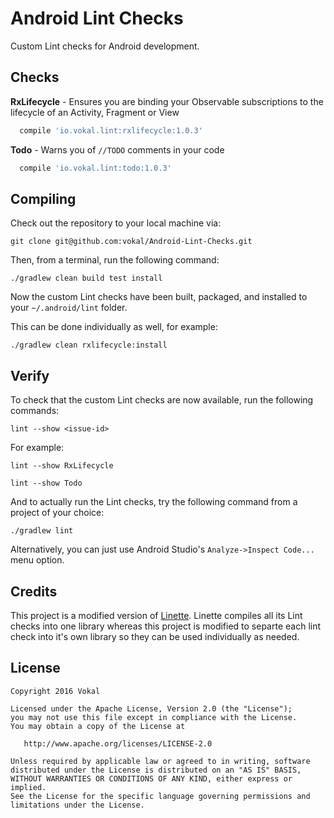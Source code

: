 Android Lint Checks
===================

Custom Lint checks for Android development.

Checks
------

**RxLifecycle** - Ensures you are binding your Observable subscriptions to the lifecycle of an Activity, Fragment or View
 
~~~gradle
  compile 'io.vokal.lint:rxlifecycle:1.0.3'
~~~

**Todo** - Warns you of `//TODO` comments in your code
 
~~~gradle
  compile 'io.vokal.lint:todo:1.0.3'
~~~

Compiling
---------

Check out the repository to your local machine via:

`git clone git@github.com:vokal/Android-Lint-Checks.git`

Then, from a terminal, run the following command:

`./gradlew clean build test install`

Now the custom Lint checks have been built, packaged, and installed to your `~/.android/lint` folder.

This can be done individually as well, for example:

`./gradlew clean rxlifecycle:install`

Verify
------------
To check that the custom Lint checks are now available, run the following commands:

`lint --show <issue-id>`

For example:

`lint --show RxLifecycle`

`lint --show Todo`

And to actually run the Lint checks, try the following command from a project of your choice:

`./gradlew lint`

Alternatively, you can just use Android Studio's `Analyze->Inspect Code...` menu option.

Credits
-------

This project is a modified version of [Linette](https://github.com/bignerdranch/linette).  Linette compiles all its Lint checks into one library whereas this project is modified to separte each lint check into it's own library so they can be used individually as needed.

License
-------

    Copyright 2016 Vokal

    Licensed under the Apache License, Version 2.0 (the "License");
    you may not use this file except in compliance with the License.
    You may obtain a copy of the License at

       http://www.apache.org/licenses/LICENSE-2.0

    Unless required by applicable law or agreed to in writing, software
    distributed under the License is distributed on an "AS IS" BASIS,
    WITHOUT WARRANTIES OR CONDITIONS OF ANY KIND, either express or implied.
    See the License for the specific language governing permissions and
    limitations under the License.
